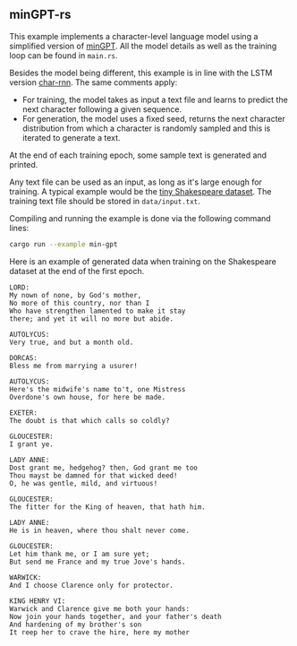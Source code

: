## minGPT-rs

This example implements a character-level language model using
a simplified version of [minGPT](https://github.com/karpathy/minGPT).
All the model details as well as the training loop can be found
in `main.rs`.

Besides the model being different, this example is in line with the LSTM
version [char-rnn](https://github.com/LaurentMazare/tch-rs/tree/master/examples/char-rnn).
The same comments apply:
- For training, the model takes as input a text file and learns to predict the
  next character following a given sequence.
- For generation, the model uses a fixed seed, returns the next character
  distribution from which a character is randomly sampled and this is iterated
  to generate a text.

At the end of each training epoch, some sample text is generated and printed.

Any text file can be used as an input, as long as it's large enough for training.
A typical example would be the
[tiny Shakespeare dataset](https://raw.githubusercontent.com/karpathy/char-rnn/master/data/tinyshakespeare/input.txt).
The training text file should be stored in `data/input.txt`.

Compiling and running the example is done via the following command lines:
```bash
cargo run --example min-gpt
```

Here is an example of generated data when training on the Shakespeare dataset at
the end of the first epoch.

```
LORD:
My nown of none, by God's mother,
No more of this country, nor than I
Who have strengthen lamented to make it stay
there; and yet it will no more but abide.

AUTOLYCUS:
Very true, and but a month old.

DORCAS:
Bless me from marrying a usurer!

AUTOLYCUS:
Here's the midwife's name to't, one Mistress
Overdone's own house, for here be made.

EXETER:
The doubt is that which calls so coldly?

GLOUCESTER:
I grant ye.

LADY ANNE:
Dost grant me, hedgehog? then, God grant me too
Thou mayst be damned for that wicked deed!
O, he was gentle, mild, and virtuous!

GLOUCESTER:
The fitter for the King of heaven, that hath him.

LADY ANNE:
He is in heaven, where thou shalt never come.

GLOUCESTER:
Let him thank me, or I am sure yet;
But send me France and my true Jove's hands.

WARWICK:
And I choose Clarence only for protector.

KING HENRY VI:
Warwick and Clarence give me both your hands:
Now join your hands together, and your father's death
And hardening of my brother's son
It reep her to crave the hire, here my mother
```
